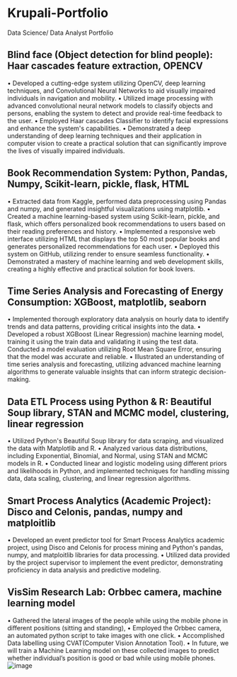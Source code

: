 # Krupali-Portfolio
Data Science/ Data Analyst Portfolio

## Blind face (Object detection for blind people): Haar cascades feature extraction, OPENCV
•	Developed a cutting-edge system utilizing OpenCV, deep learning techniques, and Convolutional Neural Networks to aid visually impaired individuals in navigation and mobility. 
•	Utilized image processing with advanced convolutional neural network models to classify objects and persons, enabling the system to detect and provide real-time feedback to the user. 
•	Employed Haar cascades Classifier to identify facial expressions and enhance the system's capabilities.
•	Demonstrated a deep understanding of deep learning techniques and their application in computer vision to create a practical solution that can significantly improve the lives of visually impaired individuals.

## Book Recommendation System: Python, Pandas, Numpy, Scikit-learn, pickle, flask, HTML
•	Extracted data from Kaggle, performed data preprocessing using Pandas and numpy, and generated insightful visualizations using matplotlib. 
•	Created a machine learning-based system using Scikit-learn, pickle, and flask, which offers personalized book recommendations to users based on their reading preferences and history. 
•	Implemented a responsive web interface utilizing HTML that displays the top 50 most popular books and generates personalized recommendations for each user. 
•	Deployed this system on GitHub, utilizing render to ensure seamless functionality. 
•	Demonstrated a mastery of machine learning and web development skills, creating a highly effective and practical solution for book lovers.

## Time Series Analysis and Forecasting of Energy Consumption: XGBoost, matplotlib, seaborn
•	Implemented thorough exploratory data analysis on hourly data to identify trends and data patterns, providing critical insights into the data. 
•	Developed a robust XGBoost (Linear Regression) machine learning model, training it using the train data and validating it using the test data. Conducted a model evaluation utilizing Root Mean Square Error, ensuring that the model was accurate and reliable. 
•	Illustrated an understanding of time series analysis and forecasting, utilizing advanced machine learning algorithms to generate valuable insights that can inform strategic decision-making.


## Data ETL Process using Python & R: Beautiful Soup library, STAN and MCMC model, clustering, linear regression
•	Utilized Python's Beautiful Soup library for data scraping, and visualized the data with Matplotlib and R.
•	Analyzed various data distributions, including Exponential, Binomial, and Normal, using STAN and MCMC models in R.
•	Conducted linear and logistic modeling using different priors and likelihoods in Python, and implemented techniques for handling missing data, data scaling, clustering, and linear regression algorithms.

## Smart Process Analytics (Academic Project): Disco and Celonis, pandas, numpy and matploitlib
•	Developed an event predictor tool for Smart Process Analytics academic project, using Disco and Celonis for process mining and Python's pandas, numpy, and matploitlib libraries for data processing.
•	Utilized data provided by the project supervisor to implement the event predictor, demonstrating proficiency in data analysis and predictive modeling.

## VisSim Research Lab: Orbbec camera, machine learning model
•	Gathered the lateral images of the people while using the mobile phone in different positions (sitting and standing), 
•	Employed the Orbbec camera, an automated python script to take images with one click. 
•	Accomplished Data labelling using CVAT(Computer Vision Annotation Tool).
•	In future, we will train a Machine Learning model on these collected images to predict whether individual’s position is good or bad while using mobile phones.
![image](https://user-images.githubusercontent.com/87055398/229358927-bff533f5-17b7-433e-883d-9d19275aecad.png)


